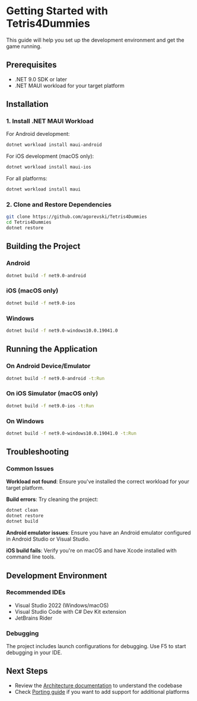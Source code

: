 # Getting Started with Tetris4Dummies

This guide will help you set up the development environment and get the game running.

## Prerequisites

- .NET 9.0 SDK or later
- .NET MAUI workload for your target platform

## Installation

### 1. Install .NET MAUI Workload

For Android development:

```bash
dotnet workload install maui-android
```

For iOS development (macOS only):

```bash
dotnet workload install maui-ios
```

For all platforms:

```bash
dotnet workload install maui
```

### 2. Clone and Restore Dependencies

```bash
git clone https://github.com/agorevski/Tetris4Dummies
cd Tetris4Dummies
dotnet restore
```

## Building the Project

### Android

```bash
dotnet build -f net9.0-android
```

### iOS (macOS only)

```bash
dotnet build -f net9.0-ios
```

### Windows

```bash
dotnet build -f net9.0-windows10.0.19041.0
```

## Running the Application

### On Android Device/Emulator

```bash
dotnet build -f net9.0-android -t:Run
```

### On iOS Simulator (macOS only)

```bash
dotnet build -f net9.0-ios -t:Run
```

### On Windows

```bash
dotnet build -f net9.0-windows10.0.19041.0 -t:Run
```

## Troubleshooting

### Common Issues

**Workload not found**: Ensure you've installed the correct workload for your target platform.

**Build errors**: Try cleaning the project:

```bash
dotnet clean
dotnet restore
dotnet build
```

**Android emulator issues**: Ensure you have an Android emulator configured in Android Studio or Visual Studio.

**iOS build fails**: Verify you're on macOS and have Xcode installed with command line tools.

## Development Environment

### Recommended IDEs

- Visual Studio 2022 (Windows/macOS)
- Visual Studio Code with C# Dev Kit extension
- JetBrains Rider

### Debugging

The project includes launch configurations for debugging. Use F5 to start debugging in your IDE.

## Next Steps

- Review the [Architecture documentation](architecture.md) to understand the codebase
- Check [Porting guide](porting.md) if you want to add support for additional platforms
